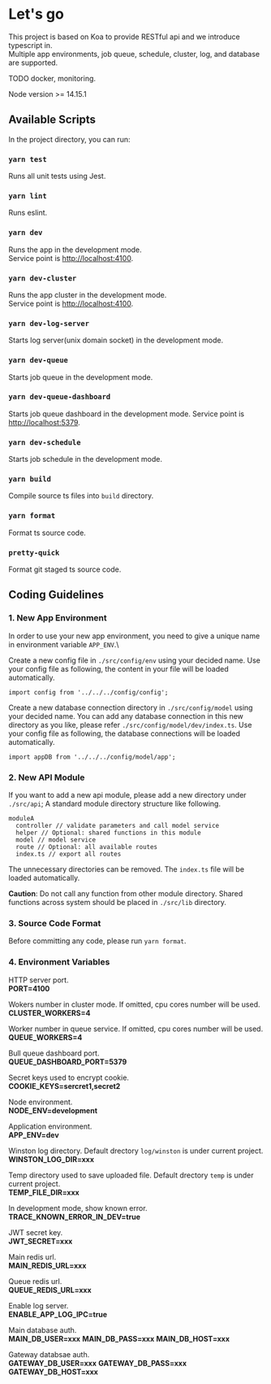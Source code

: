 # Let's go
This project is based on Koa to provide RESTful api and we introduce typescript in.\
Multiple app environments, job queue, schedule, cluster, log, and database are supported.

TODO docker, monitoring.

Node version >= 14.15.1

## Available Scripts
In the project directory, you can run:

### `yarn test`
Runs all unit tests using Jest.

### `yarn lint`
Runs eslint.

### `yarn dev`

Runs the app in the development mode.<br />
Service point is [http://localhost:4100](http://localhost:4100).

### `yarn dev-cluster`

Runs the app cluster in the development mode.<br />
Service point is [http://localhost:4100](http://localhost:4100).

### `yarn dev-log-server`

Starts log server(unix domain socket) in the development mode.

### `yarn dev-queue`

Starts job queue in the development mode.

### `yarn dev-queue-dashboard`

Starts job queue dashboard in the development mode.
Service point is [http://localhost:5379](http://localhost:5379).

### `yarn dev-schedule`

Starts job schedule in the development mode.

### `yarn build`

Compile source ts files into `build` directory.

### `yarn format`

Format ts source code.

### `pretty-quick`

Format git staged ts source code.


## Coding Guidelines

### 1. New App Environment

In order to use your new app environment, you need to give a unique name in environment variable `APP_ENV`.\

Create a new config file in `./src/config/env` using your decided name.
Use your config file as following, the content in your file will be loaded automatically.
```
import config from '../../../config/config';
```


Create a new database connection directory in `./src/config/model` using your decided name. You can add any database connection in this new directory as you like, please refer `./src/config/model/dev/index.ts`.
Use your config file as following, the database connections will be loaded automatically.
```
import appDB from '../../../config/model/app';
```

### 2. New API Module

If you want to add a new api module, please add a new directory under `./src/api`;
A standard module directory structure like following.
```
moduleA
  controller // validate parameters and call model service
  helper // Optional: shared functions in this module
  model // model service
  route // Optional: all available routes
  index.ts // export all routes
```
The unnecessary directories can be removed.
The `index.ts` file will be loaded automatically.

**Caution**: Do not call any function from other module directory. Shared functions across system should be placed in `./src/lib` directory.

### 3. Source Code Format

Before committing any code, please run `yarn format`.

### 4. Environment Variables

HTTP server port.\
**PORT=4100**

Wokers number in cluster mode. If omitted, cpu cores number will be used.\
**CLUSTER_WORKERS=4**

Worker number in queue service. If omitted, cpu cores number will be used.\
**QUEUE_WORKERS=4**

Bull queue dashboard port.\
**QUEUE_DASHBOARD_PORT=5379**

Secret keys used to encrypt cookie.\
**COOKIE_KEYS=sercret1,secret2**

Node environment.\
**NODE_ENV=development**

Application environment.\
**APP_ENV=dev**

Winston log directory. Default drectory `log/winston` is under current project.\
**WINSTON_LOG_DIR=xxx**

Temp directory used to save uploaded file. Default drectory `temp` is under current project.\
**TEMP_FILE_DIR=xxx**

In development mode, show known error.\
**TRACE_KNOWN_ERROR_IN_DEV=true**

JWT secret key.\
**JWT_SECRET=xxx**

Main redis url.\
**MAIN_REDIS_URL=xxx**

Queue redis url.\
**QUEUE_REDIS_URL=xxx**

Enable log server.\
**ENABLE_APP_LOG_IPC=true**

Main database auth.\
**MAIN_DB_USER=xxx**
**MAIN_DB_PASS=xxx**
**MAIN_DB_HOST=xxx**

Gateway databsae auth.\
**GATEWAY_DB_USER=xxx**
**GATEWAY_DB_PASS=xxx**
**GATEWAY_DB_HOST=xxx**
